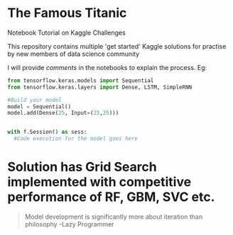 # The Famous Titanic
Notebook Tutorial on  Kaggle Challenges

This repository contains multiple 'get started' Kaggle solutions for practise by new members of data science community

I will provide _comments_ in the notebooks to explain the process. Eg:

```python
from tensorflow.keras.models import Sequential
from tensorflow.keras.layers import Dense, LSTM, SimpleRNN

#Build your model
model = Sequential()
model.add(Dense(25, Input=(25,25)))


with f.Session() as sess:
  #Code execution for the model goes here
```

# Solution has Grid Search implemented with competitive performance of RF, GBM, SVC etc.

> Model development is significantly more about iteration than philosophy 
> -Lazy Programmer
